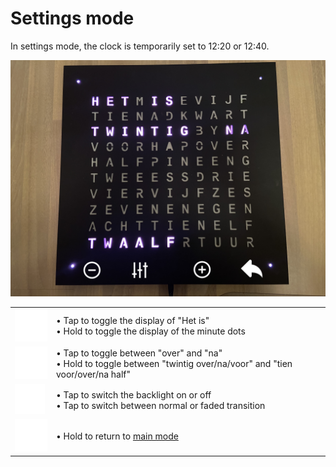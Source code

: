 # Settings mode

In settings mode, the clock is temporarily set to 12:20 or 12:40.

![](images/settings_mode.png)

| | |
| -- | -- |
| <img src="images/minus.svg" width="64"> | &bull; Tap to toggle the display of "Het is" <br/> &bull; Hold to toggle the display of the minute dots |
| <img src="images/switch.svg" width="64"> | &bull; Tap to toggle between "over" and "na" <br/> &bull; Hold to toggle between "twintig over/na/voor" and "tien voor/over/na half" |
| <img src="images/plus.svg" with="64"> | &bull; Tap to switch the backlight on or off <br/> &bull; Tap to switch between normal or faded transition |
| <img src="images/back.svg" width="64"> | &bull; Hold to return to [main mode](main.md) |
